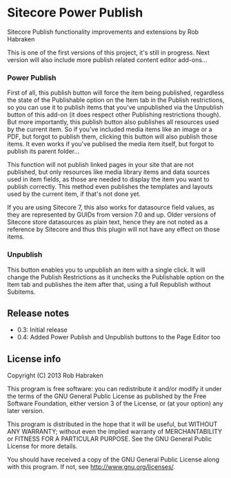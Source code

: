 Sitecore Power Publish
======================

Sitecore Publish functionality improvements and extensions by Rob Habraken

This is one of the first versions of this project, it's still in progress.
Next version will also include more publish related content editor add-ons...

### Power Publish ###

First of all, this publish button will force the item being published, regardless the state of the Publishable option on the Item tab in the Publish restrictions, so you can use it to publish items that you've unpublished via the Unpublish button of this add-on (it does respect other Publishing restrictions though). But more importantly, this publish button also publishes all resources used by the current item. So if you've included media items like an image or a PDF, but forgot to publish them, clicking this button will also publish those items. It even works if you've publised the media item itself, but forgot to publish its parent folder...

This function will not publish linked pages in your site that are not published, but only resources like media library items and data sources used in item fields, as those are needed to display the item you want to publish correctly. This method even publishes the templates and layouts used by the current item, if that's not done yet.

If you are using Sitecore 7, this also works for datasource field values, as they are represented by GUIDs from version 7.0 and up. Older versions of Sitecore store datasources as plain text, hence they are not noted as a reference by Sitecore and thus this plugin will not have any effect on those items.

### Unpublish ###

This button enables you to unpublish an item with a single click. It will change the Publish Restrictions as it unchecks the Publishable option on the Item tab and publishes the item after that, using a full Republish without Subitems.

## Release notes ##

* 0.3: Initial release
* 0.4: Added Power Publish and Unpublish buttons to the Page Editor too

## License info ##

Copyright (C) 2013 Rob Habraken

This program is free software: you can redistribute it and/or modify it under the terms of the GNU General Public License as published by the Free Software Foundation, either version 3 of the License, or (at your option) any later version.

This program is distributed in the hope that it will be useful, but WITHOUT ANY WARRANTY; without even the implied warranty of MERCHANTABILITY or FITNESS FOR A PARTICULAR PURPOSE. See the GNU General Public License for more details.

You should have received a copy of the GNU General Public License along with this program. If not, see http://www.gnu.org/licenses/.
